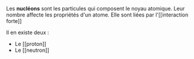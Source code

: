 Les **nucléons** sont les particules qui composent le noyau atomique. Leur nombre affecte les propriétés d'un atome. Elle sont liées par l'[[interaction forte]]

Il en existe deux :
 - Le [[proton]]
 - Le [[neutron]]